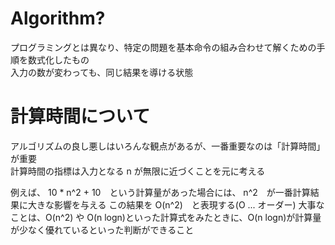 # Algorithm?  
  プログラミングとは異なり、特定の問題を基本命令の組み合わせて解くための手順を数式化したもの  
  入力の数が変わっても、同じ結果を導ける状態
  
# 計算時間について
  アルゴリズムの良し悪しはいろんな観点があるが、一番重要なのは「計算時間」が重要  
  計算時間の指標は入力となる n が無限に近づくことを元に考える
  
  例えば、  10 * n^2 + 10　という計算量があった場合には、 n^2　が一番計算結果に大きな影響を与える
  この結果を O(n^2)　と表現する(O ... オーダー)
  大事なことは、O(n^2) や O(n logn)といった計算式をみたときに、O(n logn)が計算量が少なく優れているといった判断ができること
  